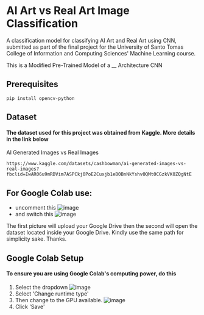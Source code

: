 # AI Art vs Real Art Image Classification

A classification model for classifying AI Art and Real Art using CNN, submitted as part of the final project for the University of Santo Tomas College of Information and Computing Sciences' Machine Learning course.

This is a Modified Pre-Trained Model of a __ Architecture CNN

## Prerequisites
```
pip install opencv-python
```

## Dataset
#### The dataset used for this project was obtained from Kaggle. More details in the link below

AI Generated Images vs Real Images
```
https://www.kaggle.com/datasets/cashbowman/ai-generated-images-vs-real-images?fbclid=IwAR06u9mRDVim7ASPCkj0PoE2Cuxjb1eB0BnNkYshvOQMt0CGzkVK0ZQgNtE
```

## For Google Colab use:
- uncomment this 
![image](https://github.com/spadrejuan/ml-final-project/assets/96292589/35197973-d59f-4cc5-b243-1bbd56bec2b1)
- and switch this 
![image](https://github.com/spadrejuan/ml-final-project/assets/96292589/11bf9c93-cbf9-4232-88f6-32ca7d6e027f)

The first picture will upload your Google Drive then the second will open the dataset located inside your Google Drive. Kindly use the same path for simplicity sake. Thanks. 


## Google Colab Setup
#### To ensure you are using Google Colab's computing power, do this
 1. Select the dropdown 
![image](https://github.com/spadrejuan/ml-final-project/assets/96292589/92965362-ce78-4445-a6d0-0201514ca8b6)
 2. Select 'Change runtime type'
 3. Then change to the GPU available.
![image](https://github.com/spadrejuan/ml-final-project/assets/96292589/909f3608-54a3-4ea9-93a8-afe762b42ed7)
 4. Click 'Save'